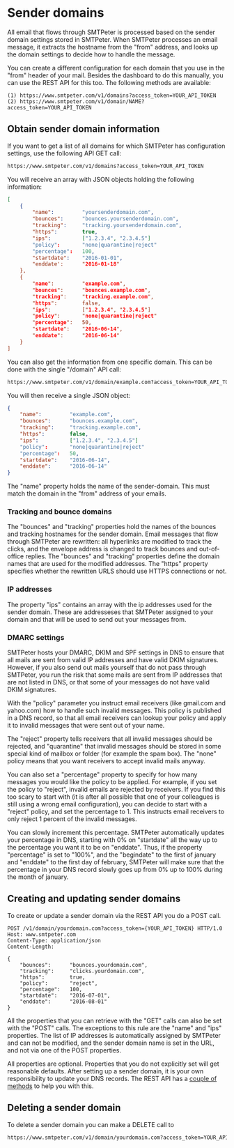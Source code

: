 # Sender domains

All email that flows through SMTPeter is processed based on the sender
domain settings stored in SMTPeter. When SMTPeter processes an email
message, it extracts the hostname from the "from" address, and looks
up the domain settings to decide how to handle the message.

You can create a different configuration for each domain that you use in
the "from" header of your mail. Besides the dashboard to do this manually,
you can use the REST API for this too. The following methods
are available:

````text
(1) https://www.smtpeter.com/v1/domains?access_token=YOUR_API_TOKEN
(2) https://www.smtpeter.com/v1/domain/NAME?access_token=YOUR_API_TOKEN
````

## Obtain sender domain information

If you want to get a list of all domains for which SMTPeter has configuration
settings, use the following API GET call:

```txt
https://www.smtpeter.com/v1/domains?access_token=YOUR_API_TOKEN
```

You will receive an array with JSON objects holding the following information:

```JSON
[
    {
        "name":         "yoursenderdomain.com",
        "bounces":      "bounces.yoursenderdomain.com",
        "tracking":     "tracking.yoursenderdomain.com",
        "https":        true,
        "ips":          ["1.2.3.4", "2.3.4.5"]
        "policy":       "none|quarantine|reject"
        "percentage":   100,
        "startdate":    "2016-01-01",
        "enddate':      "2016-01-18"
    },
    {
        "name":         "example.com",
        "bounces":      "bounces.example.com",
        "tracking":     "tracking.example.com",
        "https":        false,
        "ips":          ["1.2.3.4", "2.3.4.5"]
        "policy":       "none|quarantine|reject"
        "percentage":   50,
        "startdate":    "2016-06-14",
        "enddate":      "2016-06-14"
    }
]
```

You can also get the information from one specific domain. This can be
done with the single "/domain" API call:

```txt
https://www.smtpeter.com/v1/domain/example.com?access_token=YOUR_API_TOKEN
```

You will then receive a single JSON object:

```JSON
{
    "name":         "example.com",
    "bounces":      "bounces.example.com",
    "tracking":     "tracking.example.com",
    "https":        false,
    "ips":          ["1.2.3.4", "2.3.4.5"]
    "policy":       "none|quarantine|reject"
    "percentage":   50,
    "startdate":    "2016-06-14",
    "enddate":      "2016-06-14"
}
```

The "name" property holds the name of the sender-domain. This must match
the domain in the "from" address of your emails.


### Tracking and bounce domains

The "bounces" and "tracking" properties hold the names of the bounces and 
tracking hostnames for the sender domain. Email messages that flow through
SMTPeter are rewritten: all hyperlinks are modified to track the clicks,
and the envelope address is changed to track bounces and out-of-office
replies. The "bounces" and "tracking" properties define the domain names
that are used for the modified addresses. The "https" property specifies
whether the rewritten URLS should use HTTPS connections or not.


### IP addresses

The property "ips" contains an array with the ip addresses used for the 
sender domain. These are addresseses that SMTPeter assigned to your domain
and that will be used to send out your messages from.


### DMARC settings

SMTPeter hosts your DMARC, DKIM and SPF settings in DNS to ensure that all mails
are sent from valid IP addresses and have valid DKIM signatures. However, if 
you also send out mails yourself that do not pass through SMTPeter, you run 
the risk that some mails are sent from IP addresses that are not listed in 
DNS, or that some of your messages do not have valid DKIM signatures. 

With the "policy" parameter you instruct email receivers (like gmail.com and 
yahoo.com) how to handle such invalid messages. This policy is published in
a DNS record, so that all email receivers can lookup your policy and
apply it to invalid messages that were sent out of your name.

The "reject" property tells receivers that all invalid messages should 
be rejected, and "quarantine" that invalid messages should be stored in 
some special kind of mailbox or folder (for example the spam box). The
"none" policy means that you want receivers to accept invalid mails anyway.

You can also set a "percentage" property to specify for how many messages
you would like the policy to be applied. For example, if you set the 
policy to "reject", invalid emails are rejected by receivers. If you find
this too scary to start with (it is after all possible that one of your
colleagues is still using a wrong email configuration), you can decide to
start with a "reject" policy, and set the percentage to 1. This instructs
email receivers to only reject 1 percent of the invalid messages.

You can slowly increment this percentage. SMTPeter automatically updates
your percentage in DNS, starting with 0% on "startdate" all the way up
to the percentage you want it to be on "enddate". Thus, if the property "percentage"
is set to "100%", and the "begindate" to the first of january and "enddate" 
to the first day of february, SMTPeter will make sure that the percentage
in your DNS record slowly goes up from 0% up to 100% during the month
of january.


## Creating and updating sender domains

To create or update a sender domain via the REST API you do a POST call.

```text
POST /v1/domain/yourdomain.com?access_token={YOUR_API_TOKEN} HTTP/1.0
Host: www.smtpeter.com
Content-Type: application/json
Content-Length:

{
    "bounces":      "bounces.yourdomain.com",
    "tracking":     "clicks.yourdomain.com",
    "https":        true,
    "policy":       "reject",
    "percentage":   100,
    "startdate":    "2016-07-01",
    "enddate":      "2016-08-01"
}
```

All the properties that you can retrieve with the "GET" calls can also 
be set with the "POST" calls. The exceptions to this rule are the 
"name" and "ips" properties. The list of IP addresses is automatically 
assigned by SMTPeter and can not be modified, and the sender domain
name is set in the URL, and not via one of the POST properties.

All properties are optional. Properties that you do not explicitly set
will get reasonable defaults. After setting up a sender domain, it is your 
own responsibility to update your DNS records. The REST API has a 
[couple of methods](rest-dns) to help you with this. 


## Deleting a sender domain

To delete a sender domain you can make a DELETE call to

```txt
https://www.smtpeter.com/v1/domain/yourdomain.com?access_token=YOUR_API_TOKEN
```

